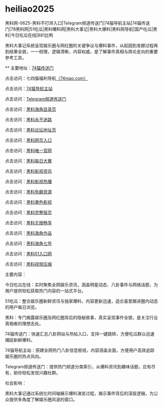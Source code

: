 # heiliao2025
黑料网-0625-黑料不打烊入口|Telegram频道传送门|74猫导航主站|74猫传送门|78黑料网|51吃瓜|黑料曝料网|黑料大事记|黑料大爆料|黑料网导航|国产吃瓜|黑料|今日吃瓜在线|881比鸭

黑料大事记系统呈现娱乐圈与网红圈的关键争议与爆料事件，从起因到发酵过程再到结果全貌，一一梳理，逻辑清晰，内容权威，是了解事件真相与舆论走向的重要参考工具。

** 主要地址：<a href="https://74mao.com/">74猫传送门</a>

点击访问：七四猫福利导航<a href="https://74mao.com/">（74mao.com）</a>

点击访问：<a href="https://74mao.com/">74猫导航主站</a>

点击访问：<a href="https://74mao.com/">Telegram频道传送门</a>

点击访问：<a href="https://hj-786.pages.dev/">黑料海角目录页</a>  

点击访问：<a href="https://hj-792.pages.dev/">黑料永不迷路</a>  

点击访问：<a href="https://hj-952.pages.dev/">黑料论坛地址页</a>  

点击访问：<a href="https://hj-953.pages.dev/">黑料网页入口</a>  

点击访问：<a href="https://hj-954.pages.dev/">黑料唯一官网</a>  

点击访问：<a href="https://hj-955.pages.dev/">黑料每日大赛</a>  

点击访问：<a href="https://hj-976.pages.dev/">黑料影视资讯</a>  

点击访问：<a href="https://hj-977.pages.dev/">黑料影视热播</a>  

点击访问：<a href="https://hj-978.pages.dev/">黑料免翻资源</a>  

点击访问：<a href="https://hj-979.pages.dev/">黑料黄色影视</a>  

点击访问：<a href="https://hj-980.pages.dev/">黑料完整版页</a>  

点击访问：<a href="https://hj-981.pages.dev/">黑料无限畅享</a>  

点击访问：<a href="https://hj-982.pages.dev/">黑料海角作品</a>  

点击访问：<a href="https://hj-983.pages.dev/">黑料海角七号</a>  

点击访问：<a href="https://hj-842.pages.dev/">黑料51入口网</a>  

点击访问：<a href="https://hj-843.pages.dev/">黑料视频压缩</a>  

主要内容：

今日吃瓜在线：实时聚焦全网娱乐资讯，涵盖明星动态、八卦事件与网络话题，为用户提供轻松获取热门内容的一站式平台。

51吃瓜：整合娱乐圈新鲜资讯与独家爆料，内容更新迅速，适合喜爱跟进圈内动态的用户每日浏览。

黑料：专门揭露娱乐圈及网红圈背后的隐秘故事，真实呈现事件全貌，是关注行业真相者的理想去处。

74猫传送门：快速汇总八卦网站与热帖入口，支持一键跳转，方便吃瓜群众迅速捕捉新鲜爆料。

74猫导航主站：搭建全网热门八卦信息枢纽，内容涵盖全面，方便用户高效追踪娱乐圈的热点风向。

Telegram频道传送门：提供热门频道分类索引，从爆料资讯到趣味话题，应有尽有，助你轻松发现兴趣社群。

社会影响：

黑料大事记通过系统化时间轴展示爆料演变过程，揭示事件背后的深层逻辑，为公众提供多角度了解娱乐圈风波的窗口。

<span style="display:none;">[Canonical link](）</span>

